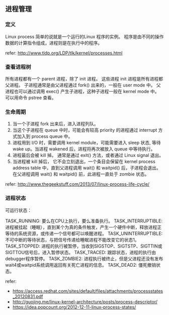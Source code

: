 ## 进程管理
### 定义
Linux process 简单的说就是一个运行的Linux 程序的实例。
程序是由不同的操作数据的计算指令组成，进程则是在执行中的程序。

refer: http://www.tldp.org/LDP/tlk/kernel/processes.html

### 查看进程树
所有进程都有一个 parent 进程，除了 init 进程。
这些进程 init 进程是所有进程都父进程。
子进程通常是由父进程通过 fork() 出来的，一般在 user mode 中。
父进程也可以通过调用 exec() 产生子进程，这种子进程一般在 kernel mode 中。  
可以用命令 pstree 查看。 

### 生命周期
1. 当一个子进程 fork 出来后，进入进程列队。
2. 当这个子进程在 queue 中时，可能会有较高 priority 的进程通过 interrupt 方式加入到 process queue 中。
3. 进程用到 I/O 时，需要调用 kernel module，可能需要进入 sleep 状态, 等待 wake up。当进程 wakened 后，进程将再次被放入 queue 中等待执行。
4. 进程最后会被 kill 掉。 通常是通过 exit() 方法，或者通过 Linux signal 退出。
5. 当进程被 kill 掉后， 它不会立刻退出，一个条目会保留在 kernel process address table 中，直到父进程调用 wait() 和 waitpid() 后，子进程会退出。在父进程调用 wait() 和 waitpid() 前，此进程一直处于 zombie 状态。

refer: http://www.thegeekstuff.com/2013/07/linux-process-life-cycle/


### 进程状态
可运行状态：

TASK_RUNNING: 要么在CPU上执行，要么准备执行。
TASK_INTERRUPTIBLE: 进程被挂起（睡眠），直到某个为真的条件触发，产生一个硬件中断，释放进程正等待的系统资源，或传递一个信号都可以唤醒进程。
TASK_UNINTERRUPTIBLE: 不可中断的等待状态，与把信号传递给睡眠进程不能改变它的状态1。
TASK_STOPPED: 进程的执行被暂停，当收到SIGSTOP、SIGTSTP、SIGTTIN或SIGTTOU信号后，进入暂停状态。
TASK_TRACED: 跟踪状态，进程的执行由debugger程序暂停。
TASK_ZOMBIE2: 进程执行被终止，但是父进程还没有发布wait4或waitpid系统调用返回有关死亡进程的信息。
TASK_DEAD2: 僵死撤销状态。

refer: 
- https://access.redhat.com/sites/default/files/attachments/processstates_20120831.pdf
- http://guojing.me/linux-kernel-architecture/posts/process-descriptor/
- https://idea.popcount.org/2012-12-11-linux-process-states/
